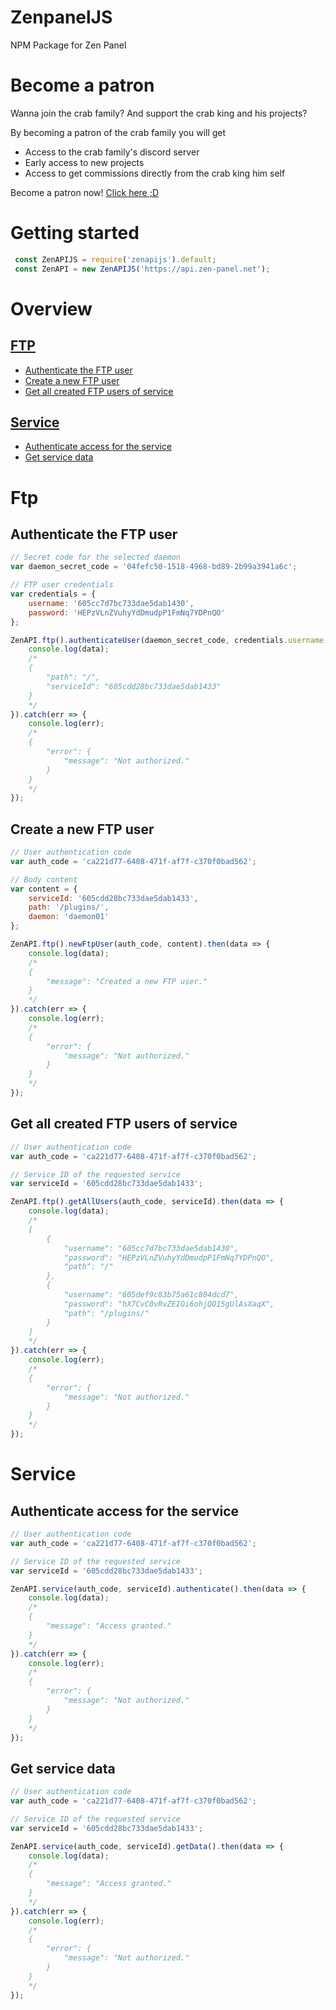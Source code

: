 # ZenpanelJS
 NPM Package for Zen Panel

# Become a patron
Wanna join the crab family? And support the crab king and his projects?

By becoming a patron of the crab family you will get

 - Access to the crab family's discord server
 - Early access to new projects
 - Access to get commissions directly from the crab king him self

 Become a patron now! [Click here ;D](https://www.patreon.com/crabzzai)

# Getting started
```js
 const ZenAPIJS = require('zenapijs').default;
 const ZenAPI = new ZenAPIJS('https://api.zen-panel.net');
```

# Overview
## [FTP](#ftp)
  * [Authenticate the FTP user](#authenticate-the-ftp-user)
  * [Create a new FTP user](#create-a-new-ftp-user)
  * [Get all created FTP users of service](#get-all-created-ftp-users-of-service)
## [Service](#service)
  * [Authenticate access for the service](#authenticate-access-for-the-service)
  * [Get service data](#get-service-data)

# Ftp
## Authenticate the FTP user
```js
// Secret code for the selected daemon
var daemon_secret_code = '04fefc50-1518-4968-bd89-2b99a3941a6c';

// FTP user credentials
var credentials = {
    username: '605cc7d7bc733dae5dab1430',
    password: 'HEPzVLnZVuhyYdDmudpP1FmNq7YDPnQO'
};

ZenAPI.ftp().authenticateUser(daemon_secret_code, credentials.username, credentials.password).then(data => {
    console.log(data);
    /*
    {
        "path": "/",
        "serviceId": "605cdd28bc733dae5dab1433"
    }
    */
}).catch(err => {
    console.log(err);
    /*
    {
        "error": {
            "message": "Not authorized."
        }
    }
    */
});
```

## Create a new FTP user
```js
// User authentication code
var auth_code = 'ca221d77-6408-471f-af7f-c370f0bad562';

// Body content
var content = {
    serviceId: '605cdd28bc733dae5dab1433',
    path: '/plugins/',
    daemon: 'daemon01'
};

ZenAPI.ftp().newFtpUser(auth_code, content).then(data => {
    console.log(data);
    /*
    {
        "message": "Created a new FTP user."
    }
    */
}).catch(err => {
    console.log(err);
    /*
    {
        "error": {
            "message": "Not authorized."
        }
    }
    */
});
```

## Get all created FTP users of service
```js
// User authentication code
var auth_code = 'ca221d77-6408-471f-af7f-c370f0bad562';

// Service ID of the requested service
var serviceId = '605cdd28bc733dae5dab1433';

ZenAPI.ftp().getAllUsers(auth_code, serviceId).then(data => {
    console.log(data);
    /*
    [
        {
            "username": "605cc7d7bc733dae5dab1430",
            "password": "HEPzVLnZVuhyYdDmudpP1FmNq7YDPnQO",
            "path": "/"
        },
        {
            "username": "605def9c83b75a61c804dcd7",
            "password": "hX7CvC0vRvZEIOi6ohjQO15gUlAsXaqX",
            "path": "/plugins/"
        }
    ]
    */
}).catch(err => {
    console.log(err);
    /*
    {
        "error": {
            "message": "Not authorized."
        }
    }
    */
});
```

# Service
## Authenticate access for the service
```js
// User authentication code
var auth_code = 'ca221d77-6408-471f-af7f-c370f0bad562';

// Service ID of the requested service
var serviceId = '605cdd28bc733dae5dab1433';

ZenAPI.service(auth_code, serviceId).authenticate().then(data => {
    console.log(data);
    /*
    {
        "message": "Access granted."
    }
    */
}).catch(err => {
    console.log(err);
    /*
    {
        "error": {
            "message": "Not authorized."
        }
    }
    */
});
```

## Get service data
```js
// User authentication code
var auth_code = 'ca221d77-6408-471f-af7f-c370f0bad562';

// Service ID of the requested service
var serviceId = '605cdd28bc733dae5dab1433';

ZenAPI.service(auth_code, serviceId).getData().then(data => {
    console.log(data);
    /*
    {
        "message": "Access granted."
    }
    */
}).catch(err => {
    console.log(err);
    /*
    {
        "error": {
            "message": "Not authorized."
        }
    }
    */
});
```